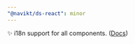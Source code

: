 ```yaml
---
"@navikt/ds-react": minor
---
```


:sparkles: i18n support for all components. ([Docs](https://aksel.nav.no/komponenter/core/provider#84d7ea5ec517))
